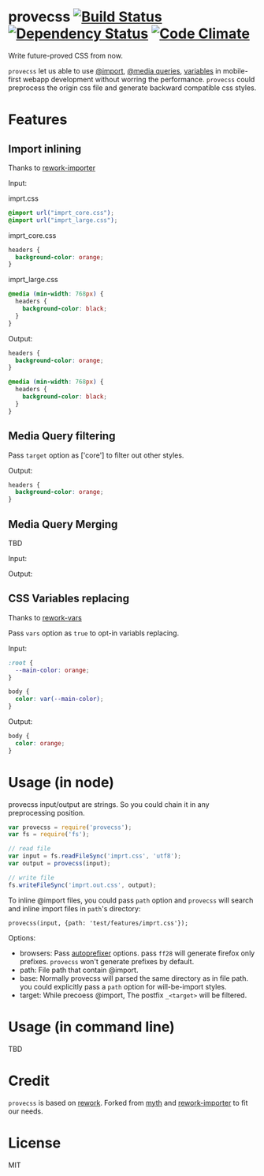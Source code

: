 provecss [![Build Status](https://travis-ci.org/mozilla-b2g/gaia.svg)](https://travis-ci.org/gasolin/provecss) [![Dependency Status](https://david-dm.org/gasolin/provecss.svg)](https://david-dm.org/gasolin/provecss) [![Code Climate](https://codeclimate.com/github/gasolin/provecss.png)](https://codeclimate.com/github/gasolin/provecss)
=======

Write future-proved CSS from now.

`provecss` let us able to use [@import](https://developer.mozilla.org/en-US/docs/Web/CSS/@import), [@media queries](https://developer.mozilla.org/en-US/docs/Web/Guide/CSS/Media_queries), [variables](https://developer.mozilla.org/en-US/docs/Web/CSS/Using_CSS_variables) in mobile-first webapp development without worring the performance. `provecss` could preprocess the origin css file and generate backward compatible css styles.

Features
========

Import inlining
-----------------

Thanks to [rework-importer](https://github.com/simme/rework-importer)

Input:

imprt.css
```css
@import url("imprt_core.css");
@import url("imprt_large.css");
```

imprt_core.css
```css
headers {
  background-color: orange;
}
```

imprt_large.css
```css
@media (min-width: 768px) {
  headers {
    background-color: black;
  }
}
```

Output:
```css
headers {
  background-color: orange;
}

@media (min-width: 768px) {
  headers {
    background-color: black;
  }
}
```

Media Query filtering
----------------------

Pass `target` option as ['core'] to filter out other styles.

Output:
```css
headers {
  background-color: orange;
}
```

Media Query Merging
----------------------

TBD

Input:


Output:


CSS Variables replacing
--------------------------

Thanks to [rework-vars](https://github.com/visionmedia/rework-vars)

Pass `vars` option as `true` to opt-in variabls replacing.

Input:

```css
:root {
  --main-color: orange;
}

body {
  color: var(--main-color);
}
```

Output:

```css
body {
  color: orange;
}
```


Usage (in node)
=================

provecss input/output are strings. So you could chain it in any preprocessing position.

```js
var provecss = require('provecss');
var fs = require('fs');

// read file
var input = fs.readFileSync('imprt.css', 'utf8');
var output = provecss(input);

// write file
fs.writeFileSync('imprt.out.css', output);
```

To inline @import files, you could pass `path` option and `provecss` will search and inline import files in `path`'s directory:

```
provecss(input, {path: 'test/features/imprt.css'});
```

Options:

* browsers: Pass [autoprefixer](https://github.com/ai/autoprefixer) options. pass `ff28` will generate firefox only prefixes. `provecss` won't generate prefixes by default.
* path: File path that contain @import.
* base: Normally provecss will parsed the same directory as in file path. you could explicitly pass a `path` option for will-be-import styles.
* target: While precoess @import, The postfix `_<target>` will be filtered.

Usage (in command line)
==========================

TBD

Credit
========
`provecss` is based on [rework](https://github.com/reworkcss/rework).
Forked from [myth](https://github.com/segmentio/myth) and [rework-importer](https://github.com/simme/rework-importer) to fit our needs.

License
========

MIT
